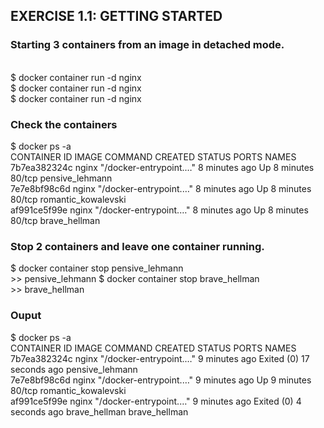 ## EXERCISE 1.1: GETTING STARTED

### Starting 3 containers from an image in detached mode.
<br>$ docker container run -d nginx
<br>$ docker container run -d nginx
<br>$ docker container run -d nginx

### Check the containers
$ docker ps -a <br>
CONTAINER ID   IMAGE     COMMAND                  CREATED         STATUS         PORTS     NAMES
<br>7b7ea382324c   nginx     "/docker-entrypoint.…"   8 minutes ago   Up 8 minutes   80/tcp    pensive_lehmann
<br>7e7e8bf98c6d   nginx     "/docker-entrypoint.…"   8 minutes ago   Up 8 minutes   80/tcp    romantic_kowalevski
<br>af991ce5f99e   nginx     "/docker-entrypoint.…"   8 minutes ago   Up 8 minutes   80/tcp    brave_hellman

### Stop 2 containers and leave one container running.
$ docker container stop pensive_lehmann 
<br>>> pensive_lehmann
$ docker container stop brave_hellman
<br>>> brave_hellman

### Ouput
$ docker ps -a
<br>CONTAINER ID   IMAGE     COMMAND                  CREATED         STATUS                      PORTS     NAMES
<br>7b7ea382324c   nginx     "/docker-entrypoint.…"   9 minutes ago   Exited (0) 17 seconds ago             pensive_lehmann
<br>7e7e8bf98c6d   nginx     "/docker-entrypoint.…"   9 minutes ago   Up 9 minutes                80/tcp   romantic_kowalevski
<br>af991ce5f99e   nginx     "/docker-entrypoint.…"   9 minutes ago   Exited (0) 4 seconds ago              brave_hellman            brave_hellman
